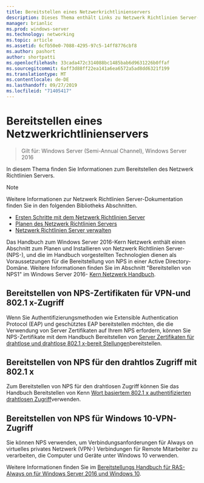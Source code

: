 ```yaml
---
title: Bereitstellen eines Netzwerkrichtlinienservers
description: Dieses Thema enthält Links zu Netzwerk Richtlinien Server-Bereitstellungs Inhalten für Windows Server 2016 und enthält Links zu weiteren Anleitungen zu NPS.
manager: brianlic
ms.prod: windows-server
ms.technology: networking
ms.topic: article
ms.assetid: 6cfb50e0-7088-4295-97c5-14ff8776cbf8
ms.author: pashort
author: shortpatti
ms.openlocfilehash: 33cada472c314088bc1485bab6d9631226b0ffaf
ms.sourcegitcommit: 6aff3d88ff22ea141a6ea6572a5ad8dd6321f199
ms.translationtype: MT
ms.contentlocale: de-DE
ms.lasthandoff: 09/27/2019
ms.locfileid: "71405417"
---
```

# <a name="deploy-network-policy-server"></a>Bereitstellen eines Netzwerkrichtlinienservers

>Gilt für: Windows Server (Semi-Annual Channel), Windows Server 2016

In diesem Thema finden Sie Informationen zum Bereitstellen des Netzwerk Richtlinien Servers.

>[!NOTE]
>Weitere Informationen zur Netzwerk Richtlinien Server-Dokumentation finden Sie in den folgenden Bibliotheks Abschnitten.  
>- [Ersten Schritte mit dem Netzwerk Richtlinien Server](nps-getstart-top.md)
>- [Planen des Netzwerk Richtlinien Servers](nps-plan-top.md)
>- [Netzwerk Richtlinien Server verwalten](nps-manage-top.md)

Das Handbuch zum Windows Server 2016-Kern Netzwerk enthält einen Abschnitt zum Planen und Installieren von Netzwerk Richtlinien Server-\(NPS-\), und die im Handbuch vorgestellten Technologien dienen als Voraussetzungen für die Bereitstellung von NPS in einer Active Directory-Domäne. Weitere Informationen finden Sie im Abschnitt "Bereitstellen von NPS1" im Windows Server 2016- [Kern Netzwerk Handbuch](https://technet.microsoft.com/windows-server-docs/networking/core-network-guide/core-network-guide#BKMK_deployNPS1).

## <a name="deploy-nps-certificates-for-vpn-and-8021x-access"></a>Bereitstellen von NPS-Zertifikaten für VPN-und 802.1 x-Zugriff

Wenn Sie Authentifizierungsmethoden wie Extensible Authentication Protocol \(EAP\) und geschütztes EAP bereitstellen möchten, die die Verwendung von Server Zertifikaten auf Ihrem NPS erfordern, können Sie NPS-Zertifikate mit dem Handbuch Bereitstellen von [Server Zertifikaten für drahtlose und drahtlose 802.1 x-bereit Stellungen](https://technet.microsoft.com/windows-server-docs/networking/core-network-guide/cncg/server-certs/deploy-server-certificates-for-802.1x-wired-and-wireless-deployments)bereitstellen.

## <a name="deploy-nps-for-8021x-wireless-access"></a>Bereitstellen von NPS für den drahtlos Zugriff mit 802.1 x

Zum Bereitstellen von NPS für den drahtlosen Zugriff können Sie das Handbuch Bereitstellen von Kenn [Wort basiertem 802.1 x authentifizierten drahtlosen Zugriff](https://technet.microsoft.com/windows-server-docs/networking/core-network-guide/cncg/wireless/a-deploy-8021x-wireless-access)verwenden.

## <a name="deploy-nps-for-windows-10-vpn-access"></a>Bereitstellen von NPS für Windows 10-VPN-Zugriff

Sie können NPS verwenden, um Verbindungsanforderungen für Always on virtuelles privates Netzwerk \(VPN-\) Verbindungen für Remote Mitarbeiter zu verarbeiten, die Computer und Geräte unter Windows 10 verwenden.

Weitere Informationen finden Sie im [Bereitstellungs Handbuch für RAS-Always on für Windows Server 2016 und Windows 10](https://docs.microsoft.com/windows-server/remote/remote-access/vpn/always-on-vpn/deploy/always-on-vpn-deploy).

